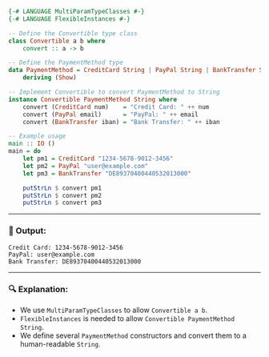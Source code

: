 ```haskell
{-# LANGUAGE MultiParamTypeClasses #-}
{-# LANGUAGE FlexibleInstances #-}

-- Define the Convertible type class
class Convertible a b where
    convert :: a -> b

-- Define the PaymentMethod type
data PaymentMethod = CreditCard String | PayPal String | BankTransfer String
    deriving (Show)

-- Implement Convertible to convert PaymentMethod to String
instance Convertible PaymentMethod String where
    convert (CreditCard num)    = "Credit Card: " ++ num
    convert (PayPal email)      = "PayPal: " ++ email
    convert (BankTransfer iban) = "Bank Transfer: " ++ iban

-- Example usage
main :: IO ()
main = do
    let pm1 = CreditCard "1234-5678-9012-3456"
    let pm2 = PayPal "user@example.com"
    let pm3 = BankTransfer "DE89370400440532013000"

    putStrLn $ convert pm1
    putStrLn $ convert pm2
    putStrLn $ convert pm3
```

---

### 🧪 Output:

```
Credit Card: 1234-5678-9012-3456
PayPal: user@example.com
Bank Transfer: DE89370400440532013000
```

---

### 🔍 Explanation:

* We use `MultiParamTypeClasses` to allow `Convertible a b`.
* `FlexibleInstances` is needed to allow `Convertible PaymentMethod String`.
* We define several `PaymentMethod` constructors and convert them to a human-readable `String`.
